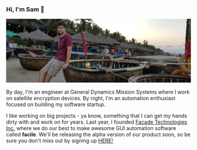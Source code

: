 ### Hi, I'm Sam 👋

![image](https://github.com/smalbadger/smalbadger/blob/master/coconut_boats.jpg)

By day, I'm an engineer at General Dynamics Mission Systems where I work on satellite encryption devices. By night, I'm an automation enthusiast focused on building my software startup.

I like working on big projects - ya know, something that I can get my hands dirty with and work on for years. Last year, I founded [Facade Technologies Inc.](https://github.com/facade-technologies-inc) where we do our best to make awesome GUI automation software called **facile**. We'll be releasing the alpha version of our product soon, so be sure you don't miss out by signing up [HERE!](https://facade-technologies.com/)
